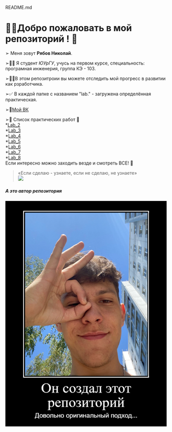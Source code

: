 README.md
# 👋🏻Добро пожаловать в мой репозиторий ! 🗿
  ➢ Меня зовут __Рябов Николай__.  
    
  ➢👨‍🎓 Я студент _ЮУрГУ_, учусь на первом курсе, специальность: програмная инженерия, группа КЭ - 103.  
    
  ➢👨‍💻В этом репозитроии вы можете отследить мой прогресс в развитии как рзработчика.  
    
  ➢✅ В каждой папке с названием "lab." - загружена определённая практическая.  
    
  ➢🛑[Мой ВК](https://vk.com/kolyamba838)  
    
  ➢🔮 Список практических работ 🔮  
      *[Lab_2](https://github.com/Shevone/ABOBA/tree/master/lab2)  
      *[Lab_3](https://github.com/Shevone/ABOBA/tree/master/lab3)  
      *[Lab_4](https://github.com/Shevone/ABOBA/tree/master/lab4)  
      *[Lab_5](https://github.com/Shevone/ABOBA/tree/master/lab5)  
      *[Lab_6](https://github.com/Shevone/ABOBA/tree/master/lab6)  
      *[Lab_7](https://github.com/Shevone/ABOBA/tree/master/lab7)  
      *[Lab_8](https://github.com/Shevone/ABOBA/tree/master/lab8)  
Если интересно можно заходить везде и смотреть ВСЕ! 👀  
>«Если сделаю - узнаете, если не сделаю, не узнаете»  
![](https://giphy.com/gifs/hello-Cmr1OMJ2FN0B2)
##### А это автор репозитория  
![картинка](meme.png)

